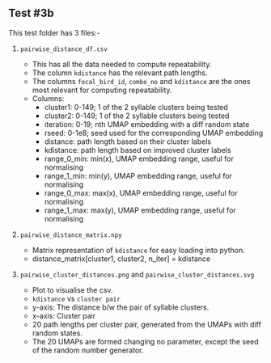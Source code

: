 ## Test #3b




This test folder has 3 files:-
1. `pairwise_distance_df.csv`
	- This has all the data needed to compute repeatability.
	- The column `kdistance` has the relevant path lengths.
	- The columns `focal_bird_id`, `combo_no` and `kdistance` are the ones most relevant for computing repeatability.
	- Columns:
		- cluster1: 0-149; 1 of the 2 syllable clusters being tested
		- cluster2: 0-149; 1 of the 2 syllable clusters being tested
		- iteration: 0-19; nth UMAP embedding with a diff random state
		- rseed: 0-1e8; seed used for the corresponding UMAP embedding
		- distance: path length based on their cluster labels
		- kdistance: path length based on improved cluster labels
		- range_0_min: min(x), UMAP embedding range, useful for normalising
		- range_1_min: min(y), UMAP embedding range, useful for normalising
		- range_0_max: max(x), UMAP embedding range, useful for normalising
		- range_1_max: max(y), UMAP embedding range, useful for normalising



2. `pairwise_distance_matrix.npy`

	- Matrix representation of `kdistance` for easy loading into python.
	- distance_matrix[cluster1, cluster2, n_iter] = kdistance




3. `pairwise_cluster_distances.png` and `pairwise_cluster_distances.svg`

	- Plot to visualise the csv.
	- `kdistance` vs `cluster pair`
	- y-axis: The distance b/w the pair of syllable clusters.
	- x-axis: Cluster pair
	- 20 path lengths per cluster pair, generated from the UMAPs with diff random states.
	- The 20 UMAPs are formed changing no parameter, except the seed of the random number generator.
	